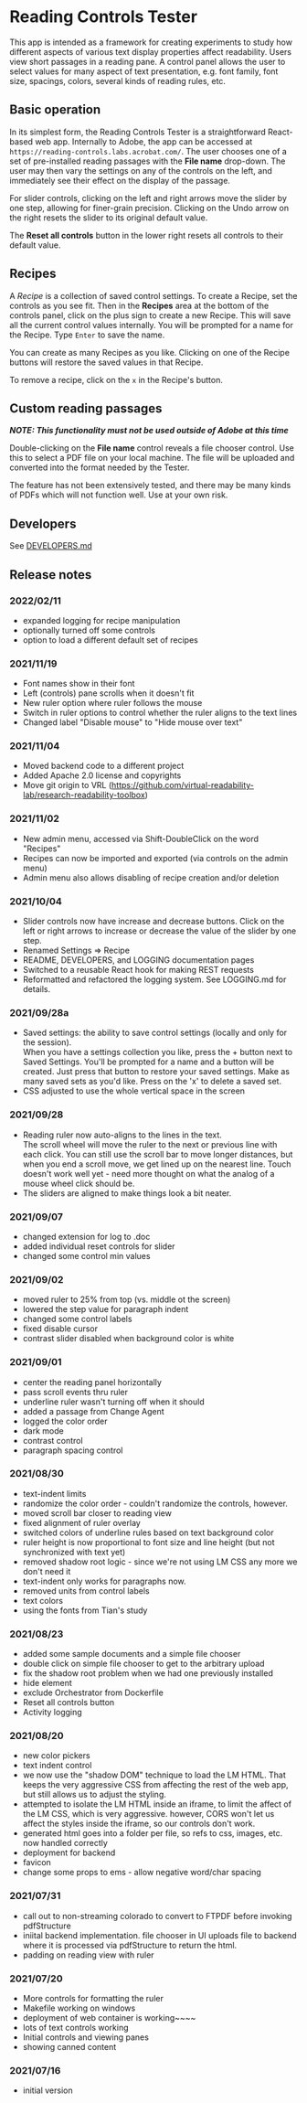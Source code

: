 # Reading Controls Tester

This app is intended as a framework for creating experiments to study how different aspects of various text display 
properties affect readability. 
Users view short passages in a reading pane. 
A control panel allows the user to 
select values for many aspect of text presentation, e.g. font family, font size, spacings, colors, several kinds of 
reading rules, etc.

## Basic operation

In its simplest form, the Reading Controls Tester is a straightforward React-based web app.
Internally to Adobe, the app can be accessed at `https://reading-controls.labs.acrobat.com/`.
The user chooses one of a set of pre-installed reading passages with the **File name** drop-down.
The user may then vary the settings on any of the controls on the left, and immediately see their effect on the 
display of the passage.

For slider controls, clicking on the left and right arrows move the slider by one step, allowing for finer-grain 
precision.
Clicking on the Undo arrow on the right resets the slider to its original default value.

The **Reset all controls** button in the lower right resets all controls to their default value.

## Recipes

A *Recipe* is a collection of saved control settings.
To create a Recipe, set the controls as you see fit. 
Then in the **Recipes** area at the bottom of the controls panel, click on the plus sign to create a new Recipe.
This will save all the current control values internally. 
You will be prompted for a name for the Recipe. Type `Enter` to save the name.

You can create as many Recipes as you like. 
Clicking on one of the Recipe buttons will restore the saved values in that Recipe.

To remove a recipe, click on the `x` in the Recipe's button.

## Custom reading passages

***NOTE: This functionality must not be used outside of Adobe at this time***

Double-clicking on the **File name** control reveals a file chooser control. 
Use this to select a PDF file on your local machine.
The file will be uploaded and converted into the format needed by the Tester.

The feature has not been extensively tested, and there may be many kinds of PDFs which will not function well. 
Use at your own risk.

## Developers

See [DEVELOPERS.md](./DEVELOPERS.md)

## Release notes

### 2022/02/11
- expanded logging for recipe manipulation
- optionally turned off some controls
- option to load a different default set of recipes

### 2021/11/19
- Font names show in their font
- Left (controls) pane scrolls when it doesn't fit
- New ruler option where ruler follows the mouse
- Switch in ruler options to control whether the ruler aligns to the text lines
- Changed label "Disable mouse" to "Hide mouse over text"

### 2021/11/04

- Moved backend code to a different project
- Added Apache 2.0 license and copyrights
- Move git origin to VRL (https://github.com/virtual-readability-lab/research-readability-toolbox)

### 2021/11/02

- New admin menu, accessed via Shift-DoubleClick on the word "Recipes"
- Recipes can now be imported and exported (via controls on the admin menu)
- Admin menu also allows disabling of recipe creation and/or deletion

### 2021/10/04

- Slider controls now have increase and decrease buttons. Click on the left or right arrows to increase or decrease 
  the value of the slider by one step.
- Renamed Settings => Recipe
- README, DEVELOPERS, and LOGGING documentation pages
- Switched to a reusable React hook for making REST requests
- Reformatted and refactored the logging system. See LOGGING.md for details.

### 2021/09/28a

- Saved settings: the ability to save control settings (locally and only for the session).  
  When you have a settings collection you like, press the + button next to Saved Settings. You'll be prompted for a 
  name and a button will be created. Just press that button to restore your saved settings. Make as many saved sets 
  as you'd like. Press on the 'x' to delete a saved set.
- CSS adjusted to use the whole vertical space in the screen

### 2021/09/28

- Reading ruler now auto-aligns to the lines in the text.  
  The scroll wheel will move the ruler to the next or previous line with each click. You can still use the scroll bar 
  to move longer distances, but when you end a scroll move, we get lined up on the nearest line.
  Touch doesn't work well yet - need more thought on what the analog of a mouse wheel click should be.
- The sliders are aligned to make things look a bit neater.


### 2021/09/07

- changed extension for log to .doc
- added individual reset controls for slider
- changed some control min values

### 2021/09/02

- moved ruler to 25% from top (vs. middle ot the screen)
- lowered the step value for paragraph indent
- changed some control labels
- fixed disable cursor
- contrast slider disabled when background color is white

### 2021/09/01

- center the reading panel horizontally
- pass scroll events thru ruler
- underline ruler wasn't turning off when it should
- added a passage from Change Agent
- logged the color order
- dark mode
- contrast control
- paragraph spacing control

### 2021/08/30

- text-indent limits
- randomize the color order - couldn't randomize the controls, however.
- moved scroll bar closer to reading view
- fixed alignment of ruler overlay
- switched colors of underline rules based on text background color
- ruler height is now proportional to font size and line height (but not synchronized with text yet)
- removed shadow root logic - since we're not using LM CSS any more we don't need it
- text-indent only works for paragraphs now.
- removed units from control labels
- text colors
- using the fonts from Tian's study

### 2021/08/23

- added some sample documents and a simple file chooser
- double click on simple file chooser to get to the arbitrary upload
- fix the shadow root problem when we had one previously installed
- hide <stem> element
- exclude Orchestrator from Dockerfile
- Reset all controls button
- Activity logging

### 2021/08/20

- new color pickers
- text indent control
- we now use the "shadow DOM" technique to load the LM HTML. That keeps the very aggressive CSS from affecting the rest of the web app, but still allows us to adjust the styling.
- attempted to isolate the LM HTML inside an iframe, to limit the affect of the LM CSS, which is very aggressive.
however, CORS won't let us affect the styles inside the iframe, so our controls don't work.
- generated html goes into a folder per file, so refs to css, images, etc. now handled correctly
- deployment for backend
- favicon
- change some props to ems - allow negative word/char spacing

### 2021/07/31

- call out to non-streaming colorado to convert to FTPDF before invoking pdfStructure
- iniital backend implementation. file chooser in UI uploads file to backend where it is processed via pdfStructure to return the html.
- padding on reading view with ruler

### 2021/07/20

- More controls for formatting the ruler
- Makefile working on windows
- deployment of web container is working~~~~
- lots of text controls working
- Initial controls and viewing panes
- showing canned content

### 2021/07/16

- initial version
